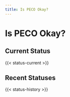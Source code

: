 ```yaml
---
title: Is PECO Okay?
---
```


# Is PECO Okay?

## Current Status
{{< status-current >}}

## Recent Statuses
{{< status-history >}}

